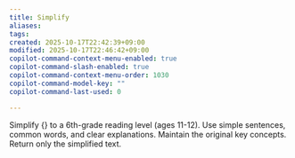 ```yaml
---
title: Simplify
aliases:
tags:
created: 2025-10-17T22:42:39+09:00
modified: 2025-10-17T22:46:42+09:00
copilot-command-context-menu-enabled: true
copilot-command-slash-enabled: true
copilot-command-context-menu-order: 1030
copilot-command-model-key: ""
copilot-command-last-used: 0

---
```

Simplify {} to a 6th-grade reading level (ages 11-12). Use simple sentences, common words, and clear explanations. Maintain the original key concepts. Return only the simplified text.
